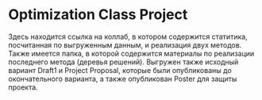 # Optimization Class Project

Здесь находится ссылка на коллаб, в котором содержится статитика, посчитанная по выгруженным данным, и реализация двух методов. Также имеется папка, в которой содержится материалы по реализации последнего метода (деревья решений). Выгружен также исходный вариант Draft1  и Project Proposal, которые были опубликованы до окончательного варианта, а также опубликован Poster для защиты проекта.
